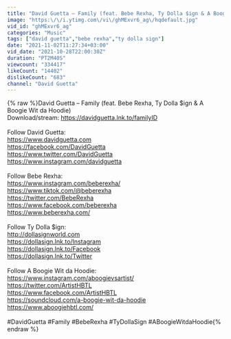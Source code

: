 ```yaml
---
title: "David Guetta – Family (feat. Bebe Rexha, Ty Dolla $ign & A Boogie Wit da Hoodie) [Official Audio]"
image: "https:\/\/i.ytimg.com\/vi\/ghMExvr6_ag\/hqdefault.jpg"
vid_id: "ghMExvr6_ag"
categories: "Music"
tags: ["david guetta","bebe rexha","ty dolla sign"]
date: "2021-11-02T11:27:34+03:00"
vid_date: "2021-10-28T22:00:30Z"
duration: "PT2M40S"
viewcount: "334417"
likeCount: "14402"
dislikeCount: "683"
channel: "David Guetta"
---
```

{% raw %}David Guetta – Family (feat. Bebe Rexha, Ty Dolla $ign &amp; A Boogie Wit da Hoodie)<br />Download/stream: <a rel="nofollow" target="blank" href="https://davidguetta.lnk.to/familyID">https://davidguetta.lnk.to/familyID</a><br /> <br />Follow David Guetta:<br /><a rel="nofollow" target="blank" href="https://www.davidguetta.com">https://www.davidguetta.com</a><br /><a rel="nofollow" target="blank" href="https://facebook.com/DavidGuetta">https://facebook.com/DavidGuetta</a><br /><a rel="nofollow" target="blank" href="https://www.twitter.com/DavidGuetta">https://www.twitter.com/DavidGuetta</a><br /><a rel="nofollow" target="blank" href="https://www.instagram.com/davidguetta">https://www.instagram.com/davidguetta</a><br /> <br />Follow Bebe Rexha:<br /><a rel="nofollow" target="blank" href="https://www.instagram.com/beberexha/">https://www.instagram.com/beberexha/</a><br /><a rel="nofollow" target="blank" href="https://www.tiktok.com/@beberexha">https://www.tiktok.com/@beberexha</a><br /><a rel="nofollow" target="blank" href="https://twitter.com/BebeRexha">https://twitter.com/BebeRexha</a><br /><a rel="nofollow" target="blank" href="https://www.facebook.com/beberexha">https://www.facebook.com/beberexha</a><br /><a rel="nofollow" target="blank" href="https://www.beberexha.com/">https://www.beberexha.com/</a><br /> <br />Follow Ty Dolla $ign:<br /><a rel="nofollow" target="blank" href="http://dollasignworld.com">http://dollasignworld.com</a><br /><a rel="nofollow" target="blank" href="https://dollasign.lnk.to/Instagram">https://dollasign.lnk.to/Instagram</a><br /><a rel="nofollow" target="blank" href="https://dollasign.lnk.to/Facebook">https://dollasign.lnk.to/Facebook</a><br /><a rel="nofollow" target="blank" href="https://dollasign.lnk.to/Twitter">https://dollasign.lnk.to/Twitter</a><br /> <br />Follow A Boogie Wit da Hoodie:<br /><a rel="nofollow" target="blank" href="https://www.instagram.com/aboogievsartist/">https://www.instagram.com/aboogievsartist/</a><br /><a rel="nofollow" target="blank" href="https://twitter.com/ArtistHBTL">https://twitter.com/ArtistHBTL</a><br /><a rel="nofollow" target="blank" href="https://www.facebook.com/ArtistHBTL">https://www.facebook.com/ArtistHBTL</a><br /><a rel="nofollow" target="blank" href="https://soundcloud.com/a-boogie-wit-da-hoodie">https://soundcloud.com/a-boogie-wit-da-hoodie</a><br /><a rel="nofollow" target="blank" href="https://www.aboogiehbtl.com/">https://www.aboogiehbtl.com/</a><br /> <br />#DavidGuetta #Family #BebeRexha #TyDollaSign #ABoogieWitdaHoodie{% endraw %}
